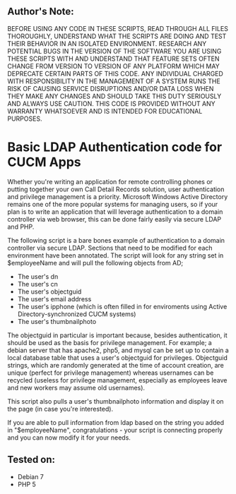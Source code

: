 Author's Note:
--------------
BEFORE USING ANY CODE IN THESE SCRIPTS, READ THROUGH ALL FILES THOROUGHLY, UNDERSTAND WHAT THE SCRIPTS ARE DOING AND TEST THEIR BEHAVIOR IN AN ISOLATED ENVIRONMENT.  RESEARCH ANY POTENTIAL BUGS IN THE VERSION OF THE SOFTWARE YOU ARE USING THESE SCRIPTS WITH AND UNDERSTAND THAT FEATURE SETS OFTEN CHANGE FROM VERSION TO VERSION OF ANY PLATFORM WHICH MAY DEPRECATE CERTAIN PARTS OF THIS CODE.  ANY INDIVIDUAL CHARGED WITH RESPONSIBILITY IN THE MANAGEMENT OF A SYSTEM RUNS THE RISK OF CAUSING SERVICE DISRUPTIONS AND/OR DATA LOSS WHEN THEY MAKE ANY CHANGES AND SHOULD TAKE THIS DUTY SERIOUSLY AND ALWAYS USE CAUTION.  THIS CODE IS PROVIDED WITHOUT ANY WARRANTY WHATSOEVER AND IS INTENDED FOR EDUCATIONAL PURPOSES.  

Basic LDAP Authentication code for CUCM Apps
============================================

Whether you're writing an application for remote controlling phones or putting together your own Call Detail Records solution, user authentication and privilege management is a priority.  Microsoft Windows Active Directory remains one of the more popular systems for managing users, so if your plan is to write an application that will leverage authentication to a domain controller via web browser, this can be done fairly easily via secure LDAP and PHP.  

The following script is a bare bones example of authentication to a domain controller via secure LDAP.  Sections that need to be modified for each environment have been annotated.  The script will look for any string set in $employeeName and will pull the following objects from AD;

* The user's dn
* The user's cn
* The user's objectguid
* The user's email address
* The user's ipphone (which is often filled in for enviroments using Active Directory-synchronized CUCM systems)
* The user's thumbnailphoto

The objectguid in particular is important because, besides authentication, it should be used as the basis for privilege management.  For example; a debian server that has apache2, php5, and mysql can be set up to contain a local database table that uses a user's objectguid for privileges.  Objectguid strings, which are randomly generated at the time of account creation, are unique (perfect for privilege management) whereas usernames can be recycled (useless for privilege management, especially as employees leave and new workers may assume old usernames).

This script also pulls a user's thumbnailphoto information and display it on the page (in case you're interested).

If you are able to pull information from ldap based on the string you added in "$employeeName", congratulations - your script is connecting properly and you can now modify it for your needs.

Tested on:
----------
* Debian 7
* PHP 5
